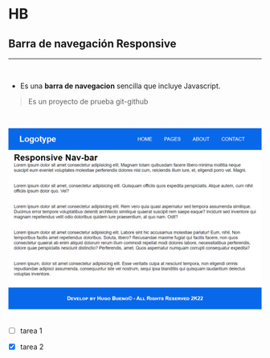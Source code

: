 <!--este es un comentario en Markdown, idéntico a uno de Html-->
# **HB**

## **Barra de navegación Responsive** 
<hr>

<br>

* Es una **barra de navegacion** sencilla que incluye Javascript.

>Es un proyecto de prueba git-github

<br>

![imagen](/images/img-1.png)

*[ ] tarea 1
*[x] tarea 2


